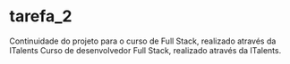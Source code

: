 # tarefa_2
Continuidade do projeto para o curso de Full Stack, realizado através da ITalents
Curso de desenvolvedor Full Stack, realizado através da ITalents.
